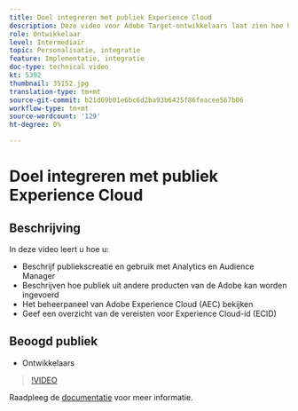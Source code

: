 ```yaml
---
title: Doel integreren met publiek Experience Cloud
description: Deze video voor Adobe Target-ontwikkelaars laat zien hoe het publiek is gemaakt met Analytics en Audience Manager. Ontwikkelaars die deze video bekijken, kunnen soorten publiek importeren uit andere Adobe-producten, vertrouwd raken met het beheerpaneel van Adobe Experience Cloud (AEC) en de vereisten voor de Experience Cloud-id (ECID) vermelden.
role: Ontwikkelaar
level: Intermediair
topic: Personalisatie, integratie
feature: Implementatie, integratie
doc-type: technical video
kt: 5392
thumbnail: 35152.jpg
translation-type: tm+mt
source-git-commit: b21d69b01e6bc6d2ba93b6425f86feacee567b06
workflow-type: tm+mt
source-wordcount: '129'
ht-degree: 0%

---
```



# Doel integreren met publiek Experience Cloud

## Beschrijving

In deze video leert u hoe u:

* Beschrijf publiekscreatie en gebruik met Analytics en Audience Manager
* Beschrijven hoe publiek uit andere producten van de Adobe kan worden ingevoerd
* Het beheerpaneel van Adobe Experience Cloud (AEC) bekijken
* Geef een overzicht van de vereisten voor Experience Cloud-id (ECID)

## Beoogd publiek

* Ontwikkelaars

>[!VIDEO](https://video.tv.adobe.com/v/35152/?quality=12)

Raadpleeg de [documentatie](https://docs.adobe.com/content/help/en/target/using/integrate/mmp.html) voor meer informatie.
